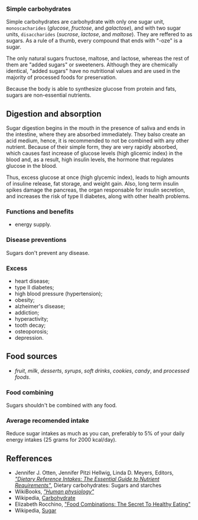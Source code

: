 ### Simple carbohydrates

Simple carbohydrates are carbohydrate with only one sugar unit, `monoscacharides` (_glucose_, _fructose_, and _galactose_), and with two sugar units, `disaccharides` 
(_sucrose_, _lactose_, and _maltose_). They are reffered to as sugars. As a rule of a thumb, every compound that ends with "-oze" is a sugar.

The only natural sugars fructose, maltose, and lactose, whereas the rest of them are "added sugars" or sweeteners. Although they are chemically identical, "added sugars" have no nutritional 
values and are used in the majority of processed foods for preservation.

Because the body is able to synthesize glucose from protein and fats, sugars are non-essential nutrients.

## Digestion and absorption
Sugar digestion begins in the mouth in the presence of saliva and ends in the intestine, where they are absorbed immediately. They balso create an acid medium, hence, it is recommended to not be 
combined with any other nutrient.
Because of their simple form, they are very rapidly absorbed, which causes fast increase of glucose levels (high glicemic index) in the blood and, as a result, high insulin levels, the hormone 
that regulates glucose in the blood.

Thus, excess glucose at once (high glycemic index), leads to high amounts of insuline release, fat storage, and weight gain. Also, long term insulin spikes damage the pancreas, the organ 
responsable for insulin secretion, and increases the risk of type II diabetes, along with other health problems.

### Functions and benefits
- energy supply.

### Disease preventions
Sugars don't prevent any disease.

### Excess
- heart disease;
- type II diabetes;
- high blood pressure (hypertension);
- obesity;
- alzheimer's disease;
- addiction;
- hyperactivity;
- tooth decay;
- osteoporosis;
- depression.

## Food sources
- _fruit_, _milk_, _desserts_, _syrups_, _soft drinks_, _cookies_, _candy_, and _processed foods_.

### Food combining
Sugars shouldn't be combined with any food.

### Average recomended intake
Reduce sugar intakes as much as you can, preferably to 5% of your daily energy intakes (25 grams for 2000 kcal/day).

## Refferences
- Jennifer J. Otten, Jennifer Pitzi Hellwig, Linda D. Meyers, Editors, [_"Dietary Reference Intakes: The Essential Guide to Nutrient Requirements"_](https://www.amazon.com/Dietary-Reference-Intakes-Essential-Requirements/dp/0309157420), Dietary carbohydrates: Sugars and starches
- WikiBooks, [_"Human physiology"_](https://en.wikibooks.org/wiki/Human_Physiology/Nutrition#Carbohydrates)
- Wikipedia, [Carbohydrate](https://en.wikipedia.org/wiki/Carbohydrate)
- Elizabeth Rocchino, ["Food Combinations: The Secret To Healthy Eating"](http://www.mindbodygreen.com/0-7896/food-combinations-the-secret-to-healthy-eating.html)
- Wikipedia, [Sugar](https://en.wikipedia.org/wiki/Sugar)